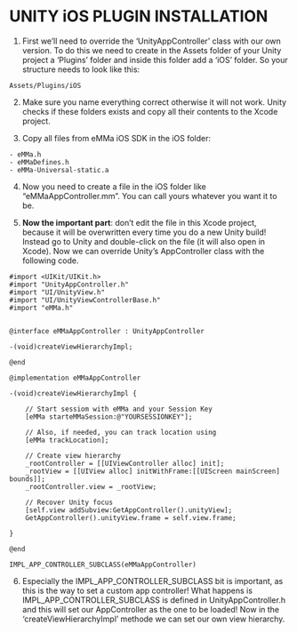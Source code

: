 # UNITY iOS PLUGIN INSTALLATION

1. First we’ll need to override the ‘UnityAppController’ class with our own version. To do this we need to create in the Assets folder of your Unity project a ‘Plugins’ folder and inside this folder add a ‘iOS’ folder. So your structure needs to look like this:

 ```
 Assets/Plugins/iOS
 ```

2. Make sure you name everything correct otherwise it will not work. Unity checks if these folders exists and copy all their contents to the Xcode project.

3. Copy all files from eMMa iOS SDK in the iOS folder:  

 ```
 - eMMa.h 
 - eMMaDefines.h 
 - eMMa-Universal-static.a  
 ```

4. Now you need to create a file in the iOS folder like “eMMaAppController.mm”. You can call yours whatever you want it to be.

5. **Now the important part**: don’t edit the file in this Xcode project, because it will be overwritten every time you do a new Unity build! Instead go to Unity and double-click on the file (it will also open in Xcode). Now we can override Unity’s AppController class with the following code.

 ```
 #import <UIKit/UIKit.h>
 #import "UnityAppController.h"
 #import "UI/UnityView.h"
 #import "UI/UnityViewControllerBase.h"
 #import "eMMa.h"
 
  
 @interface eMMaAppController : UnityAppController
  
 -(void)createViewHierarchyImpl;
  
 @end
  
 @implementation eMMaAppController
 
 -(void)createViewHierarchyImpl {
     
     // Start sessiom with eMMa and your Session Key
     [eMMa starteMMaSession:@"YOURSESSIONKEY"];
     
     // Also, if needed, you can track location using
     [eMMa trackLocation];
     
     // Create view hierarchy
     _rootController = [[UIViewController alloc] init];
     _rootView = [[UIView alloc] initWithFrame:[[UIScreen mainScreen] bounds]];
     _rootController.view = _rootView;
     
     // Recover Unity focus
     [self.view addSubview:GetAppController().unityView];
     GetAppController().unityView.frame = self.view.frame;
     
 }
  
 @end
  
 IMPL_APP_CONTROLLER_SUBCLASS(eMMaAppController)
 ```

6. Especially the IMPL_APP_CONTROLLER_SUBCLASS bit is important, as this is the way to set a custom app controller!  What happens is IMPL_APP_CONTROLLER_SUBCLASS is defined in UnityAppController.h and this will set our AppController as the one to be loaded! Now in the ‘createViewHierarchyImpl’ methode we can set our own view hierarchy.
